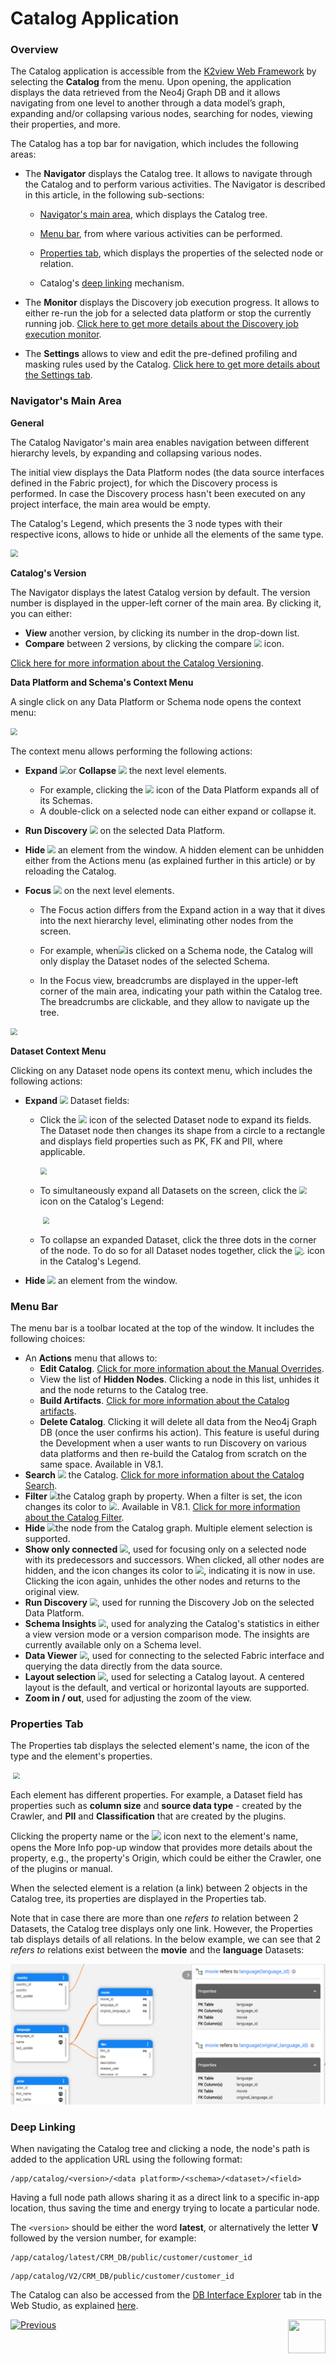 # Catalog Application

### Overview

The Catalog application is accessible from the [K2view Web Framework](/articles/30_web_framework/01_web_framework_overview.md) by selecting the **Catalog** from the menu. Upon opening, the application displays the data retrieved from the Neo4j Graph DB and it allows navigating from one level to another through a data model’s graph, expanding and/or collapsing various nodes, searching for nodes, viewing their properties, and more.

The Catalog has a top bar for navigation, which includes the following areas:

* The **Navigator** displays the Catalog tree. It allows to navigate through the Catalog and to perform various activities. The Navigator is described in this article, in the following sub-sections:

  * [Navigator's main area](05_catalog_app.md#navigators-main-area), which displays the Catalog tree.

  * [Menu bar](05_catalog_app.md#menu-bar), from where various activities can be performed. 

  * [Properties tab](05_catalog_app.md#properties-tab), which displays the properties of the selected node or relation.

  * Catalog's [deep linking](05_catalog_app.md#deep-linking) mechanism.

* The **Monitor** displays the Discovery job execution progress. It allows to either re-run the job for a selected data platform or stop the currently running job. [Click here to get more details about the Discovery job execution monitor](12_discovery_monitor.md). 

* The **Settings** allows to view and edit the pre-defined profiling and masking rules used by the Catalog. [Click here to get more details about the Settings tab](10_catalog_settings.md). 

### Navigator's Main Area

**General**

The Catalog Navigator's main area enables navigation between different hierarchy levels, by expanding and collapsing various nodes.

The initial view displays the Data Platform nodes (the data source interfaces defined in the Fabric project), for which the Discovery process is performed. In case the Discovery process hasn't been executed on any project interface, the main area would be empty. 

The Catalog's Legend, which presents the 3 node types with their respective icons, allows to hide or unhide all the elements of the same type.

<img src="images/catalog_app.png" style="zoom:75%;" />

**Catalog's Version**

The Navigator displays the latest Catalog version by default. The version number is displayed in the upper-left corner of the main area. By clicking it, you can either: 

* **View** another version, by clicking its number in the drop-down list.
* **Compare** between 2 versions, by clicking the compare <img src="images/compare.png" style="zoom:75%;" /> icon.  

[Click here for more information about the Catalog Versioning](06_catalog_versioning.md).

**Data Platform and Schema's Context Menu**

A single click on any Data Platform or Schema node opens the context menu: 

<img src="images/dataplatform_collapsed_expanded.png" style="zoom: 67%;" />

The context menu allows performing the following actions:

* **Expand** <img src="images/expand.png" style="zoom:80%;" />or **Collapse** <img src="images/collapse.png" style="zoom:80%;" /> the next level elements. 
  * For example, clicking the <img src="images/expand.png" style="zoom:80%;" /> icon of the Data Platform expands all of its Schemas. 
  * A double-click on a selected node can either expand or collapse it.

* **Run Discovery** <img src="images/run_discovery.png" style="zoom:80%;" /> on the selected Data Platform.

* **Hide** <img src="images/hide.png" style="zoom:80%;" /> an element from the window. A hidden element can be unhidden either from the Actions menu (as explained further in this article) or by reloading the Catalog.

* **Focus** <img src="images/focus.png" style="zoom:80%;" /> on the next level elements.
  * The Focus action differs from the Expand action in a way that it dives into the next hierarchy level, eliminating other nodes from the screen.
  * For example, when<img src="images/focus.png" style="zoom:80%;" />is clicked on a Schema node, the Catalog will only display the Dataset nodes of the selected Schema. 

  * In the Focus view, breadcrumbs are displayed in the upper-left corner of the main area, indicating your path within the Catalog tree. The breadcrumbs are clickable, and they allow to navigate up the tree.

<img src="images/breadcrumbs.png" style="zoom: 67%;" />

**Dataset Context Menu**

Clicking on any Dataset node opens its context menu, which includes the following actions:

* **Expand** <img src="images/expand.png" style="zoom:80%;" /> Dataset fields:

  * Click the <img src="images/expand.png" style="zoom:80%;" /> icon of the selected Dataset node to expand its fields. The Dataset node then changes its shape from a circle to a rectangle and displays field properties such as PK, FK and PII, where applicable.

    ​	<img src="images/dataset_collapsed_expanded.png" style="zoom: 67%;" />

  * To simultaneously expand all Datasets on the screen, click the <img src="images/expand-fields.png" style="zoom:75%;" /> icon on the Catalog's Legend:

    ​	<img src="images/legend.png" style="zoom: 67%;" />

  * To collapse an expanded Dataset, click the three dots in the corner of the node. To do so for all Dataset nodes together, click the <img src="images/eye.png" alt="." style="zoom:80%;" /> icon in the Catalog's Legend.

* **Hide** <img src="images/hide.png" style="zoom:80%;" /> an element from the window.

### Menu Bar

The menu bar is a toolbar located at the top of the window. It includes the following choices:

* An **Actions** menu that allows to:
  * **Edit Catalog**. [Click for more information about the Manual Overrides](07_manual_overrides.md).
  * View the list of **Hidden Nodes**. Clicking a node in this list, unhides it and the node returns to the Catalog tree.
  * **Build Artifacts**. [Click for more information about the Catalog artifacts](09_build_artifacts.md).
  * **Delete Catalog**. Clicking it will delete all data from the Neo4j Graph DB (once the user confirms his action). This feature is useful during the Development when a user wants to run Discovery on various data platforms and then re-build the Catalog from scratch on the same space. Available in V8.1.
* **Search** <img src="images/search.png" style="zoom:80%;" /> the Catalog. [Click for more information about the Catalog Search](08_search_catalog.md). 
* **Filter** <img src="images/filter.png" style="zoom:80%;" />the Catalog graph by property. When a filter is set, the icon changes its color to <img src="images/filter_selected.png" style="zoom:80%;" />. Available in V8.1. [Click for more information about the Catalog Filter](08a_filter_catalog.md). 
* **Hide** <img src="images/hide.png" style="zoom:80%;" />the node from the Catalog graph. Multiple element selection is supported.  
* **Show only connected** <img src="images/connected_only.png" style="zoom:80%;" />, used for focusing only on a selected node with its predecessors and successors. When clicked, all other nodes are hidden, and the icon changes its color to <img src="images/connected_only_selected.png" style="zoom:80%;" />, indicating it is now in use. Clicking the icon again, unhides the other nodes and returns to the original view.
* **Run Discovery** <img src="images/run_discovery.png" style="zoom:75%;" />, used for running the Discovery Job on the selected Data Platform.
* **Schema Insights** <img src="images/insights.png" style="zoom:75%;" />, used for analyzing the Catalog's statistics in either a view version mode or a version comparison mode. The insights are currently available only on a Schema level.
* **Data Viewer** <img src="images/data_viewer.png" style="zoom:75%;" />, used for connecting to the selected Fabric interface and querying the data directly from the data source.
* **Layout selection** <img src="images/layout.png" style="zoom:80%;" />, used for selecting a Catalog layout. A centered layout is the default, and vertical or horizontal layouts are supported.
* **Zoom in / out**, used for adjusting the zoom of the view.

### Properties Tab

The Properties tab displays the selected element's name, the icon of the type and the element's properties.

​	<img src="images/properties.png" style="zoom: 67%;" />

Each element has different properties. For example, a Dataset field has properties such as **column size** and **source data type** - created by the Crawler, and **PII** and **Classification** that are created by the plugins.

Clicking the property name or the <img src="images/info.png" style="zoom: 95%;" /> icon next to the element's name, opens the More Info pop-up window that provides more details about the property, e.g., the property's Origin, which could be either the Crawler, one of the plugins or manual.

When the selected element is a relation (a link) between 2 objects in the Catalog tree, its properties are displayed in the Properties tab. 

Note that in case there are more than one *refers to* relation between 2 Datasets, the Catalog tree displays only one link. However, the Properties tab displays details of all relations. In the below example, we can see that 2 *refers to* relations exist between the **movie** and the **language** Datasets:

<img src="images/properties_two_links.png" style="zoom: 75%;" />

### Deep Linking

When navigating the Catalog tree and clicking a node, the node's path is added to the application URL using the following format:

~~~
/app/catalog/<version>/<data platform>/<schema>/<dataset>/<field>
~~~

Having a full node path allows sharing it as a direct link to a specific in-app location, thus saving the time and energy trying to locate a particular node.

The ```<version>``` should be either the word **latest**, or alternatively the letter **V** followed by the version number, for example:

~~~
/app/catalog/latest/CRM_DB/public/customer/customer_id
~~~

~~~
/app/catalog/V2/CRM_DB/public/customer/customer_id
~~~

<web>

The Catalog can also be accessed from the [DB Interface Explorer](/articles/04_fabric_studio/25_web_data_explorer.md) tab in the Web Studio, as explained [here](04a_catalog_integration_with_fabric.md#open-in-catalog).

</web>

[![Previous](/articles/images/Previous.png)](04a_catalog_integration_with_fabric.md)[<img align="right" width="60" height="54" src="/articles/images/Next.png">](06_catalog_versioning.md) 

